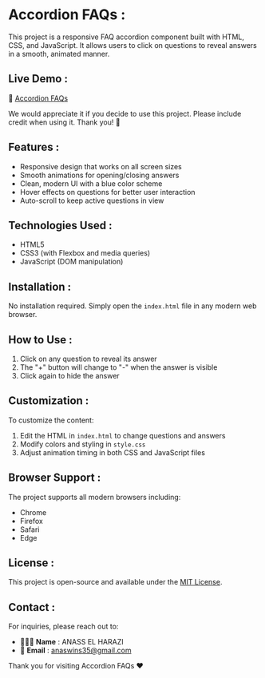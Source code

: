 # Accordion FAQs :

This project is a responsive FAQ accordion component built with HTML, CSS, and JavaScript. It allows users to click on questions to reveal answers in a smooth, animated manner.

## Live Demo : 

🔗 [Accordion FAQs](https://rthilaa-faqs.netlify.app/)

We would appreciate it if you decide to use this project. Please include credit when using it. Thank you! 🙏 


## Features : 

- Responsive design that works on all screen sizes
- Smooth animations for opening/closing answers
- Clean, modern UI with a blue color scheme
- Hover effects on questions for better user interaction
- Auto-scroll to keep active questions in view

## Technologies Used :

- HTML5
- CSS3 (with Flexbox and media queries)
- JavaScript (DOM manipulation)

## Installation : 

No installation required. Simply open the `index.html` file in any modern web browser.

## How to Use : 

1. Click on any question to reveal its answer
2. The "+" button will change to "-" when the answer is visible
3. Click again to hide the answer

## Customization :

To customize the content:

1. Edit the HTML in `index.html` to change questions and answers
2. Modify colors and styling in `style.css`
3. Adjust animation timing in both CSS and JavaScript files

## Browser Support :

The project supports all modern browsers including:

- Chrome
- Firefox
- Safari
- Edge

## License :

This project is open-source and available under the [MIT License](LICENSE).

## Contact :

For inquiries, please reach out to:

- 👨🏻‍💻 **Name** : ANASS EL HARAZI
- 📧 **Email** : [anaswins35@gmail.com](mailto:anaswins35@gmail.com)

Thank you for visiting Accordion FAQs ❤
